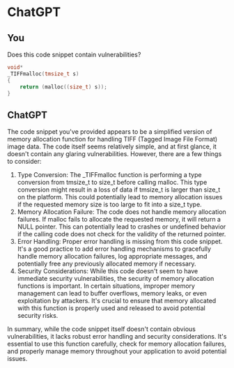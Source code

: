 # ChatGPT

## You
Does this code snippet contain vulnerabilities?
```cpp
void*
_TIFFmalloc(tmsize_t s)
{
	return (malloc((size_t) s));
}
```

## ChatGPT
The code snippet you've provided appears to be a simplified version of memory allocation function for handling TIFF (Tagged Image File Format) image data. The code itself seems relatively simple, and at first glance, it doesn't contain any glaring vulnerabilities. However, there are a few things to consider:

1. Type Conversion: The _TIFFmalloc function is performing a type conversion from tmsize_t to size_t before calling malloc. This type conversion might result in a loss of data if tmsize_t is larger than size_t on the platform. This could potentially lead to memory allocation issues if the requested memory size is too large to fit into a size_t type.
2. Memory Allocation Failure: The code does not handle memory allocation failures. If malloc fails to allocate the requested memory, it will return a NULL pointer. This can potentially lead to crashes or undefined behavior if the calling code does not check for the validity of the returned pointer.
3. Error Handling: Proper error handling is missing from this code snippet. It's a good practice to add error handling mechanisms to gracefully handle memory allocation failures, log appropriate messages, and potentially free any previously allocated memory if necessary.
4. Security Considerations: While this code doesn't seem to have immediate security vulnerabilities, the security of memory allocation functions is important. In certain situations, improper memory management can lead to buffer overflows, memory leaks, or even exploitation by attackers. It's crucial to ensure that memory allocated with this function is properly used and released to avoid potential security risks.

In summary, while the code snippet itself doesn't contain obvious vulnerabilities, it lacks robust error handling and security considerations. It's essential to use this function carefully, check for memory allocation failures, and properly manage memory throughout your application to avoid potential issues.

